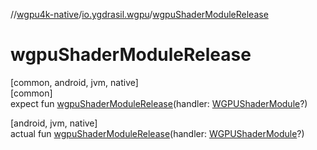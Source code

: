 //[wgpu4k-native](../../index.md)/[io.ygdrasil.wgpu](index.md)/[wgpuShaderModuleRelease](wgpu-shader-module-release.md)

# wgpuShaderModuleRelease

[common, android, jvm, native]\
[common]\
expect fun [wgpuShaderModuleRelease](wgpu-shader-module-release.md)(handler: [WGPUShaderModule](-w-g-p-u-shader-module/index.md)?)

[android, jvm, native]\
actual fun [wgpuShaderModuleRelease](wgpu-shader-module-release.md)(handler: [WGPUShaderModule](-w-g-p-u-shader-module/index.md)?)
